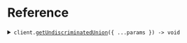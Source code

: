 # Reference

<details><summary><code>client.<a href="/src/Client.ts">getUndiscriminatedUnion</a>({ ...params }) -> void</code></summary>
<dl>
<dd>

#### 🔌 Usage

<dl>
<dd>

<dl>
<dd>

```typescript
await client.getUndiscriminatedUnion({
    bar: {
        foo: "foo",
        bar: {
            foo: "foo",
        },
    },
    foo: "foo",
});
```

</dd>
</dl>
</dd>
</dl>

#### ⚙️ Parameters

<dl>
<dd>

<dl>
<dd>

**request:** `SeedObject.GetUndiscriminatedUnionRequest`

</dd>
</dl>

<dl>
<dd>

**requestOptions:** `SeedObjectClient.RequestOptions`

</dd>
</dl>
</dd>
</dl>

</dd>
</dl>
</details>

##
